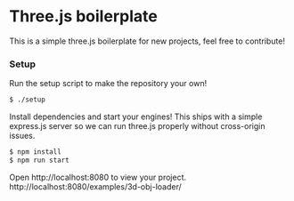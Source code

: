 # Three.js boilerplate
This is a simple three.js boilerplate for new projects, feel free to contribute!

### Setup
Run the setup script to make the repository your own!

```bash
$ ./setup
```

Install dependencies and start your engines! This ships with a simple express.js server so we can run three.js properly without cross-origin issues.

```bash
$ npm install
$ npm run start
```

Open http://localhost:8080 to view your project.
http://localhost:8080/examples/3d-obj-loader/
